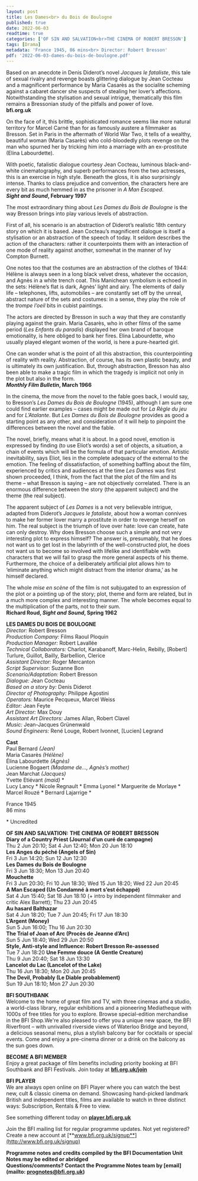 ```yaml
---
layout: post
title: Les Dames<br> du Bois de Boulogne
published: true
date: 2022-06-03
readtime: true
categories: ['OF SIN AND SALVATION<br>THE CINEMA OF ROBERT BRESSON']
tags: [Drama]
metadata: 'France 1945, 86 mins<br> Director: Robert Bresson'
pdf: '2022-06-03-dames-du-bois-de-boulogne.pdf'
---
```


Based on an anecdote in Denis Diderot’s novel _Jacques le fataliste_, this tale of sexual rivalry and revenge boasts glittering dialogue by Jean Cocteau and a magnificent performance by Maria Casarès as the socialite scheming against a cabaret dancer she suspects of stealing her lover’s affections. Notwithstanding the stylisation and sexual intrigue, thematically this film remains a Bressonian study of the pitfalls and power of love.<br>
**bfi.org.uk**<br>

On the face of it, this brittle, sophisticated romance seems like more natural territory for Marcel Carné than for as famously austere a filmmaker as Bresson. Set in Paris in the aftermath of World War Two, it tells of a wealthy, beautiful woman (Maria Casarès) who cold-bloodedly plots revenge on the man who spurned her by tricking him into a marriage with an ex-prostitute (Elina Labourdette).

With poetic, fatalistic dialogue courtesy Jean Cocteau, luminous black-and-white cinematography, and superb performances from the two actresses, this is an exercise in high style. Beneath the gloss, it is also surprisingly intense. Thanks to class prejudice and convention, the characters here are every bit as much hemmed in as the prisoner in _A Man Escaped_.<br>
**_Sight and Sound_, February 1997**<br>

The most extraordinary thing about _Les Dames du Bois de Boulogne_ is the way Bresson brings into play various levels of abstraction.

First of all, his scenario is an abstraction of Diderot’s realistic 18th century story on which it is based. Jean Cocteau’s magnificent dialogue is itself a stylisation or an abstraction of the speech of today. It seldom describes the action of the characters: rather it counterpoints them with an interaction of one mode of reality against another, somewhat in the manner of Ivy Compton Burnett.

One notes too that the costumes are an abstraction of the clothes of 1944: Hélène is always seen in a long black velvet dress, whatever the occasion, and Agnès in a white trench coat. This Manichean symbolism is echoed in the sets: Hélène’s flat is dark, Agnès’ light and airy. The elements of daily life – telephones, lifts, automobiles – are constantly set off by the unreal, abstract nature of the sets and costumes: in a sense, they play the role of the _trompe  l’oeil_ bits in cubist paintings.

The actors are directed by Bresson in such a way that they are constantly playing against the grain. Maria Casarès, who in other films of the same period (_Les Enfants du paradis_) displayed her own brand of baroque emotionality, is here obliged to bank her fires. Elina Labourdette, who usually played elegant women of the world, is here a pure-hearted girl.

One can wonder what is the point of all this abstraction, this counterpointing of reality with reality. Abstraction, of course, has its own plastic beauty, and is ultimately its own justification. But, through abstraction, Bresson has also been able to make a tragic film in which the tragedy is implicit not only in the plot but also in the form.<br>
**_Monthly Film Bulletin_, March 1966**<br>

In the cinema, the move from the novel to the fable goes back, I would say, to Bresson’s _Les Dames du Bois de Boulogne_ (1945), although I am sure one could find earlier examples – cases might be made out for _La Règle du jeu_ and for _L’Atalante_. But _Les Dames du Bois de Boulogne_ provides as good a starting point as any other, and consideration of it will help to pinpoint the differences between the novel and the fable.

The novel, briefly, means what it is about. In a good novel, emotion is expressed by finding (to use Eliot’s words) a set of objects, a situation, a chain of events which will be the formula of that particular emotion. Artistic inevitability, says Eliot, lies in the complete adequacy of the external to the emotion. The feeling of dissatisfaction, of something baffling about the film, experienced by critics and audiences at the time _Les Dames_ was first shown proceeded, I think, from the fact that the plot of the film and its theme ­– what Bresson is saying – are not objectively correlated. There is an enormous difference between the story (the apparent subject) and the theme (the real subject).

The apparent subject of _Les Dames_ is a not very believable intrigue, adapted from Diderot’s _Jacques le fataliste_, about how a woman connives to make her former lover marry a prostitute in order to revenge herself on him. The real subject is the triumph of love over hate: love can create, hate can only destroy. Why does Bresson choose such a simple and not very interesting plot to express himself? The answer is, presumably, that he does not want us to get lost in the labyrinth of the well-constructed plot, he does not want us to become so involved with lifelike and identifiable with characters that we will fail to grasp the more general aspects of his theme. Furthermore, the choice of a deliberately artificial plot allows him to ‘eliminate anything which might distract from the interior drama,’ as he himself declared.

The whole _mise en scène_ of the film is not subjugated to an expression of the plot or a pointing up of the story; plot, theme and form are related, but in a much more complex and interesting manner. The whole becomes equal to the multiplication of the parts, not to their sum.<br>
**Richard Roud, _Sight and Sound_, Spring 1962**<br>

**LES DAMES DU BOIS DE BOULOGNE**<br>
_Director:_ Robert Bresson  
_Production Company:_ Films Raoul Ploquin  
_Production Manager:_ Robert Lavallée  
_Technical Collaborators:_ Charlot, Karabanoff, Marc-Helin, Rebilly, [Robert] Turlure, Guillot, Bailly, Barbellion, Clerice  
_Assistant Director:_ Roger Mercanton  
_Script Supervisor:_ Suzanne Bon  
_Scenario/Adaptation:_ Robert Bresson  
_Dialogue:_ Jean Cocteau  
_Based on a story by:_ Denis Diderot  
_Director of Photography:_ Philippe Agostini  
_Operators:_ Maurice Pecqueux, Marcel Weiss  
_Editor:_ Jean Feyte  
_Art Director:_ Max Douy  
_Assistant Art Directors:_ James Allan, Robert Clavel  
_Music:_ Jean-Jacques Grünenwald  
_Sound Engineers:_ René Louge, Robert Ivonnet, [Lucien] Legrand  

**Cast**<br>
Paul Bernard _(Jean)_  
Maria Casarès _(Hélène)_  
Élina Labourdette _(Agnès)_  
Lucienne Bogaert _(Madame de…, Agnès’s mother)_  
Jean Marchat _(Jacques)_  
Yvette Etiévant _(maid)_ *  
Lucy Lancy *
Nicole Regnault *
Emma Lyonel *
Marguerite de Morlaye *  
Marcel Rouzé *
Bernard Lajarrige *  

France 1945  
86 mins  

\* Uncredited<br>


**OF SIN AND SALVATION:**
**THE CINEMA OF ROBERT BRESSON**<br>
**Diary of a Country Priest (Journal d’un curé de campagne)**<br>
Thu 2 Jun 20:10; Sat 4 Jun 12:40; Mon 20 Jun 18:10<br>
**Les Anges du péché (Angels of Sin)**<br>
Fri 3 Jun 14:20; Sun 12 Jun 12:30<br>
**Les Dames du Bois de Boulogne**<br>
Fri 3 Jun 18:30; Mon 13 Jun 20:40<br>
**Mouchette**<br>
Fri 3 Jun 20:30; Fri 10 Jun 18:30; Wed 15 Jun 18:20; Wed 22 Jun 20:45<br>
**A Man Escaped (Un Condamné à mort s’est échappé)**<br>
Sat 4 Jun 15:40; Sat 18 Jun 18:10 (+ intro by independent filmmaker and critic Alex Barrett); Thu 23 Jun 20:45<br>
**Au hasard Balthazar**<br>
Sat 4 Jun 18:20; Tue 7 Jun 20:45; Fri 17 Jun 18:30<br>
**L’Argent (Money)**<br>
Sun 5 Jun 16:00; Thu 16 Jun 20:30<br>
**The Trial of Joan of Arc (Procès de Jeanne d’Arc)**<br>
Sun 5 Jun 18:40; Wed 29 Jun 20:50<br>
**Style, Anti-style and Influence: Robert Bresson Re-assessed**<br>
Tue 7 Jun 18:20
**Une Femme douce (A Gentle Creature)**<br>
Thu 9 Jun 20:40; Sat 18 Jun 13:30<br>
**Lancelot du Lac (Lancelot of the Lake)**<br>
Thu 16 Jun 18:30; Mon 20 Jun 20:45<br>
**The Devil, Probably (Le Diable probablement)**<br>
Sun 19 Jun 18:10; Mon 27 Jun 20:30<br>

**BFI SOUTHBANK**  
Welcome to the home of great film and TV, with three cinemas and a studio, a world-class library, regular exhibitions and a pioneering Mediatheque with 1000s of free titles for you to explore. Browse special-edition merchandise in the BFI Shop.We&#39;re also pleased to offer you a unique new space, the BFI Riverfront – with unrivalled riverside views of Waterloo Bridge and beyond, a delicious seasonal menu, plus a stylish balcony bar for cocktails or special events. Come and enjoy a pre-cinema dinner or a drink on the balcony as the sun goes down.  

**BECOME A BFI MEMBER**  
Enjoy a great package of film benefits including priority booking at BFI Southbank and BFI Festivals. Join today at [**bfi.org.uk/join**](http://www.bfi.org.uk/join)  

**BFI PLAYER**  
 We are always open online on BFI Player where you can watch the best new, cult &amp; classic cinema on demand. Showcasing hand-picked landmark British and independent titles, films are available to watch in three distinct ways: Subscription, Rentals &amp; Free to view.  

See something different today on [**player.bfi.org.uk**](https://player.bfi.org.uk)  

Join the BFI mailing list for regular programme updates. Not yet registered? Create a new account at [**www.bfi.org.uk/signup**](http://www.bfi.org.uk/signup)

**Programme notes and credits compiled by the BFI Documentation Unit  
Notes may be edited or abridged  
Questions/comments? Contact the Programme Notes team by [email](mailto: prognotes@bfi.org.uk)**
